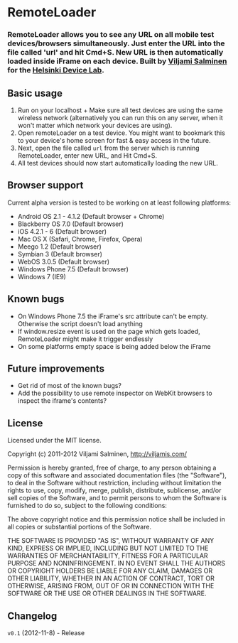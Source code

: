 # RemoteLoader

### RemoteLoader allows you to see any URL on all mobile test devices/browsers simultaneously. Just enter the URL into the file called 'url' and hit Cmd+S. New URL is then automatically loaded inside iFrame on each device. Built by [Viljami Salminen](http://twitter.com/viljamis) for the [Helsinki Device Lab](http://devicelab.fi).

## Basic usage

1. Run on your localhost + Make sure all test devices are using the same wireless network (alternatively you can run this on any server, when it won't matter which network your devices are using).
2. Open remoteLoader on a test device. You might want to bookmark this to your device's home screen for fast & easy access in the future.
3. Next, open the file called `url` from the server which is running RemoteLoader, enter new URL, and Hit Cmd+S.
4. All test devices should now start automatically loading the new URL.

## Browser support

Current alpha version is tested to be working on at least following platforms:

* Android OS 2.1 - 4.1.2 (Default browser + Chrome)
* Blackberry OS 7.0 (Default browser)
* iOS 4.2.1 - 6 (Default browser)
* Mac OS X (Safari, Chrome, Firefox, Opera)
* Meego 1.2 (Default browser)
* Symbian 3 (Default browser)
* WebOS 3.0.5 (Default browser)
* Windows Phone 7.5 (Default browser)
* Windows 7 (IE9)

## Known bugs

* On Windows Phone 7.5 the iFrame's src attribute can't be empty. Otherwise the script doesn't load anything
* If window.resize event is used on the page which gets loaded, RemoteLoader might make it trigger endlessly
* On some platforms empty space is being added below the iFrame

## Future improvements

* Get rid of most of the known bugs?
* Add the possibility to use remote inspector on WebKit browsers to inspect the iframe's contents?

## License

Licensed under the MIT license.

Copyright (c) 2011-2012 Viljami Salminen, http://viljamis.com/

Permission is hereby granted, free of charge, to any person obtaining a copy of this software and associated documentation files (the "Software"), to deal in the Software without restriction, including without limitation the rights to use, copy, modify, merge, publish, distribute, sublicense, and/or sell copies of the Software, and to permit persons to whom the Software is furnished to do so, subject to the following conditions:

The above copyright notice and this permission notice shall be included in all copies or substantial portions of the Software.

THE SOFTWARE IS PROVIDED "AS IS", WITHOUT WARRANTY OF ANY KIND, EXPRESS OR IMPLIED, INCLUDING BUT NOT LIMITED TO THE WARRANTIES OF MERCHANTABILITY, FITNESS FOR A PARTICULAR PURPOSE AND NONINFRINGEMENT. IN NO EVENT SHALL THE AUTHORS OR COPYRIGHT HOLDERS BE LIABLE FOR ANY CLAIM, DAMAGES OR OTHER LIABILITY, WHETHER IN AN ACTION OF CONTRACT, TORT OR OTHERWISE, ARISING FROM, OUT OF OR IN CONNECTION WITH THE SOFTWARE OR THE USE OR OTHER DEALINGS IN THE SOFTWARE.


## Changelog

`v0.1` (2012-11-8) - Release